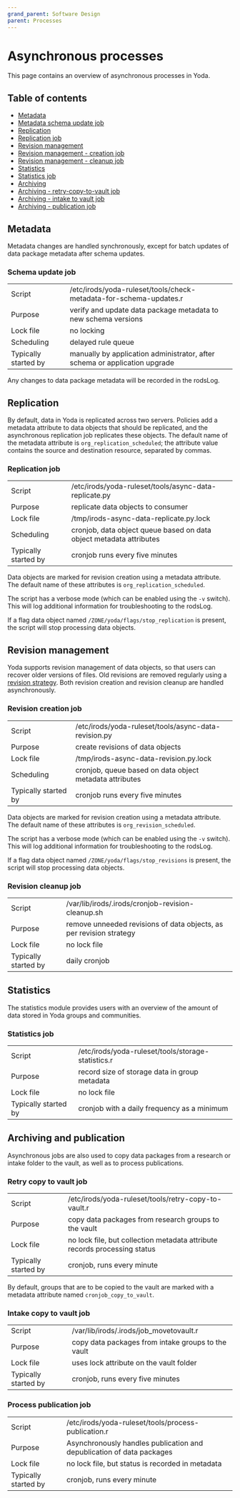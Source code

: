 ```yaml
---
grand_parent: Software Design
parent: Processes
---
```

# Asynchronous processes

This page contains an overview of asynchronous processes in Yoda.

## Table of contents

* [Metadata](#metadata)
* [Metadata schema update job](#metadata-schema-update-job)
* [Replication](#replication)
* [Replication job](#replication-job)
* [Revision management](#revision-management)
* [Revision management - creation job](#revision-creation-job)
* [Revision management - cleanup job](#revision-cleanup-job)
* [Statistics](#statistics)
* [Statistics job](#statistics-job)
* [Archiving](#archiving)
* [Archiving - retry-copy-to-vault job](#archiving-retry-copy-job)
* [Archiving - intake to vault job](#archiving-intake-to-vault-job)
* [Archiving - publication job](#archiving-publication-job)

<a name="metadata"/>

## Metadata

Metadata changes are handled synchronously, except for batch updates of data package metadata
after schema updates.

<a name="metadata-schema-update-job"/>

### Schema update job

|   |   |
|---|---|
| Script               | /etc/irods/yoda-ruleset/tools/check-metadata-for-schema-updates.r       |
| Purpose              | verify and update data package metadata to new schema versions              |
| Lock file            | no locking                                                                  |
| Scheduling           | delayed rule queue                                                          |
| Typically started by | manually by application administrator, after schema or application upgrade  |

Any changes to data package metadata will be recorded in the rodsLog.

<a name="replication"/>

## Replication

By default, data in Yoda is replicated across two servers. Policies add a metadata attribute
to data objects that should be replicated, and the asynchronous replication job replicates these
objects. The default name of the metadata attribute is `org_replication_scheduled`; the attribute value
contains the source and destination resource, separated by commas.

<a name="replication-job"/>

### Replication job

|   |   |
|---|---|
| Script               | /etc/irods/yoda-ruleset/tools/async-data-replicate.py                   |
| Purpose              | replicate data objects to consumer                                          |
| Lock file            | /tmp/irods-async-data-replicate.py.lock                                     |
| Scheduling           | cronjob, data object queue based on data object metadata attributes         |
| Typically started by | cronjob runs every five minutes                                             |

Data objects are marked for revision creation using a metadata attribute. The default name of these
attributes is `org_replication_scheduled`.

The script has a verbose mode (which can be enabled using the `-v` switch). This will log additional
information for troubleshooting to the rodsLog.

If a flag data object named `/ZONE/yoda/flags/stop_replication` is present, the script will stop
processing data objects.

<a name="revision-management"/>

## Revision management

Yoda supports revision management of data objects, so that users can recover older versions of files.
Old revisions are removed regularly using a [revision strategy](revisions.md). Both revision creation
and revision cleanup are handled asynchronously.

<a name="revision-creation-job"/>

### Revision creation job

|   |   |
|---|---|
| Script               | /etc/irods/yoda-ruleset/tools/async-data-revision.py                    |
| Purpose              | create revisions of data objects                                            |
| Lock file            | /tmp/irods-async-data-revision.py.lock                                      |
| Scheduling           | cronjob, queue based on data object metadata attributes                     |
| Typically started by | cronjob runs every five minutes                                             |

Data objects are marked for revision creation using a metadata attribute. The default name of these
attributes is `org_revision_scheduled`.

The script has a verbose mode (which can be enabled using the `-v` switch). This will log additional
information for troubleshooting to the rodsLog.

If a flag data object named `/ZONE/yoda/flags/stop_revisions` is present, the script will stop
processing data objects.

<a name="revision-cleanup-job"/>

### Revision cleanup job

|   |   |
|---|---|
| Script               | /var/lib/irods/.irods/cronjob-revision-cleanup.sh                           |
| Purpose              | remove unneeded revisions of data objects, as per revision strategy         |
| Lock file            | no lock file                                                                |
| Typically started by | daily cronjob                                                               |

<a name="statistics"/>

## Statistics

The statistics module provides users with an overview of the amount of data stored in Yoda groups
and communities.

<a name="statistics-job"/>

### Statistics job

|   |   |
|---|---|
| Script               | /etc/irods/yoda-ruleset/tools/storage-statistics.r              |
| Purpose              | record size of storage data in group metadata                                       |
| Lock file            | no lock file                                                                |
| Typically started by | cronjob with a daily frequency as a minimum   |

<a name="archiving"/>

## Archiving and publication

Asynchronous jobs are also used to copy data packages from a research or intake folder to the vault,
as well as to process publications.

<a name="archiving-retry-copy-job"/>

### Retry copy to vault job

|   |   |
|---|---|
| Script               | /etc/irods/yoda-ruleset/tools/retry-copy-to-vault.r                     |
| Purpose              | copy data packages from research groups to the vault                        |
| Lock file            | no lock file, but collection metadata attribute records processing status   |
| Typically started by | cronjob, runs every minute                                                  |

By default, groups that are to be copied to the vault are marked with a metadata attribute named
`cronjob_copy_to_vault`.

<a name="archiving-intake-to-vault-job"/>

### Intake copy to vault job

|   |   |
|---|---|
| Script               | /var/lib/irods/.irods/job_movetovault.r                                     |
| Purpose              | copy data packages from intake groups to the vault                          |
| Lock file            | uses lock attribute on the vault folder                                     |
| Typically started by | cronjob, runs every five minutes                                            |

<a name="archiving-publication-job"/>

### Process publication job

|   |   |
|---|---|
| Script               | /etc/irods/yoda-ruleset/tools/process-publication.r                     |
| Purpose              | Asynchronously handles publication and depublication of data packages       |
| Lock file            | no lock file, but status is recorded in metadata                            |
| Typically started by | cronjob, runs every minute                                                  |
